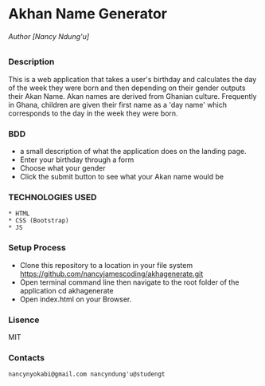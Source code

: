# Akhan Name Generator

###### Author [Nancy Ndung'u]

### Description
  This is a web application that takes a user's birthday and calculates the day of the week they were born and then depending on their gender outputs their Akan Name. Akan names are derived from Ghanian culture. Frequently in Ghana, children are given their first name as a 'day name' which corresponds to the day in the week they were born. 

### BDD
* a  small description of what the application does on the landing page.
* Enter your birthday through a form 
* Choose what your gender 
* Click the submit button to see what your Akan name would be

### TECHNOLOGIES USED
    * HTML
    * CSS (Bootstrap)
    * JS

### Setup Process
   * Clone this repository to a location in your file system https://github.com/nancyjamescoding/akhagenerate.git
   * Open terminal command line then navigate to the root folder of the application cd akhagenerate
   * Open index.html on your Browser.

### Lisence 
   MIT

### Contacts
    nancynyokabi@gmail.com nancyndung'u@studengt
